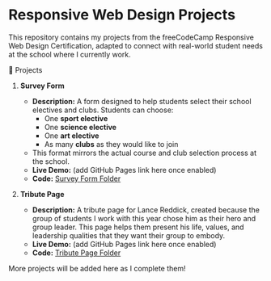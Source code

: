 # Responsive Web Design Projects

This repository contains my projects from the freeCodeCamp Responsive Web Design Certification, adapted to connect with real-world student needs at the school where I currently work.

📂 Projects

1. **Survey Form**  
   - **Description:** A form designed to help students select their school electives and clubs. Students can choose:
     - One **sport elective**
     - One **science elective**
     - One **art elective**
     - As many **clubs** as they would like to join  
   - This format mirrors the actual course and club selection process at the school.  
   - **Live Demo:** (add GitHub Pages link here once enabled)  
   - **Code:** [Survey Form Folder](./survey-form)

2. **Tribute Page**  
   - **Description:** A tribute page for Lance Reddick, created because the group of students I work with this year chose him as their hero and group leader. This page helps them present his life, values, and leadership qualities that they want their group to embody.  
   - **Live Demo:** (add GitHub Pages link here once enabled)  
   - **Code:** [Tribute Page Folder](./tribute-page)

More projects will be added here as I complete them!
